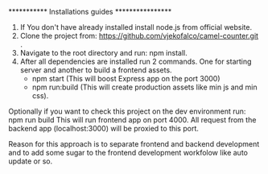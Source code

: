 *********** Installations guides ****************

1. If You don't have already installed install node.js from official website.
2. Clone the project from: https://github.com/vjekofalco/camel-counter.git .
3. Navigate to the root directory and run: npm install.
4. After all dependencies are installed run 2 commands. One for starting server and another to build a frontend assets.
      - npm start (This will boost Express app on the port 3000)
      - npm run:build (This will create production assets like min js and min css).

Optionally if you want to check this project on the dev environment run: npm run build
This will run frontend app on port 4000. All request from the backend app (localhost:3000) will be proxied to this port.

Reason for this approach is to separate frontend and backend development and to add some sugar to the frontend development workfolow like auto update or so.
 

